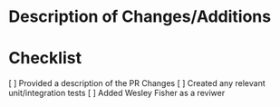 # Description of Changes/Additions

# Checklist

[ ] Provided a description of the PR Changes
[ ] Created any relevant unit/integration tests
[ ] Added Wesley Fisher as a reviwer
